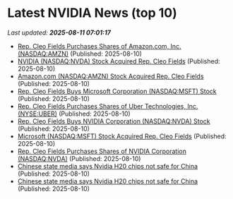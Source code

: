 # Latest NVIDIA News (top 10)
_Last updated: **2025-08-11 07:01:17**_

- [Rep. Cleo Fields Purchases Shares of Amazon.com, Inc. (NASDAQ:AMZN)](https://www.etfdailynews.com/2025/08/10/rep-cleo-fields-purchases-shares-of-amazon-com-inc-nasdaqamzn/) (Published: 2025-08-10)
- [NVIDIA (NASDAQ:NVDA) Stock Acquired Rep. Cleo Fields](https://www.etfdailynews.com/2025/08/10/nvidia-nasdaqnvda-stock-acquired-rep-cleo-fields-3/) (Published: 2025-08-10)
- [Amazon.com (NASDAQ:AMZN) Stock Acquired Rep. Cleo Fields](https://www.etfdailynews.com/2025/08/10/amazon-com-nasdaqamzn-stock-acquired-rep-cleo-fields/) (Published: 2025-08-10)
- [Rep. Cleo Fields Buys Microsoft Corporation (NASDAQ:MSFT) Stock](https://www.etfdailynews.com/2025/08/10/rep-cleo-fields-buys-microsoft-corporation-nasdaqmsft-stock-2/) (Published: 2025-08-10)
- [Rep. Cleo Fields Purchases Shares of Uber Technologies, Inc. (NYSE:UBER)](https://www.etfdailynews.com/2025/08/10/rep-cleo-fields-purchases-shares-of-uber-technologies-inc-nyseuber/) (Published: 2025-08-10)
- [Rep. Cleo Fields Buys NVIDIA Corporation (NASDAQ:NVDA) Stock](https://www.etfdailynews.com/2025/08/10/rep-cleo-fields-buys-nvidia-corporation-nasdaqnvda-stock-3/) (Published: 2025-08-10)
- [Microsoft (NASDAQ:MSFT) Stock Acquired Rep. Cleo Fields](https://www.etfdailynews.com/2025/08/10/microsoft-nasdaqmsft-stock-acquired-rep-cleo-fields/) (Published: 2025-08-10)
- [Rep. Cleo Fields Purchases Shares of NVIDIA Corporation (NASDAQ:NVDA)](https://www.etfdailynews.com/2025/08/10/rep-cleo-fields-purchases-shares-of-nvidia-corporation-nasdaqnvda-2/) (Published: 2025-08-10)
- [Chinese state media says Nvidia H20 chips not safe for China](https://asia.nikkei.com/business/tech/semiconductors/chinese-state-media-says-nvidia-h20-chips-not-safe-for-china) (Published: 2025-08-10)
- [Chinese state media says Nvidia H20 chips not safe for China](https://economictimes.indiatimes.com/tech/technology/chinese-state-media-says-nvidia-h20-chips-not-safe-for-china/articleshow/123214795.cms) (Published: 2025-08-10)
